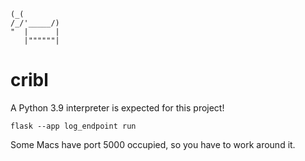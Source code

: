```
(_(
/_/'_____/)
"  |      |
   |""""""|
```
# cribl
A Python 3.9 interpreter is expected for this project!

```
flask --app log_endpoint run
```
Some Macs have port 5000 occupied, so you have to work around it.
